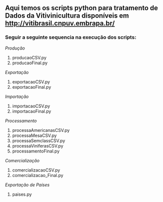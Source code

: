 ## Aqui temos os scripts python para tratamento de Dados da Vitivinicultura disponíveis em http://vitibrasil.cnpuv.embrapa.br/

### Seguir a seguinte sequencia na execução dos scripts:

*Produção*
1. producaoCSV.py
2. producaoFinal.py

*Exportação*
1. exportacaoCSV.py
2. exportacaoFinal.py

*Importação*
1. importacaoCSV.py
2. importacaoFinal.py

*Processamento*
1. processaAmericanasCSV.py
2. processaMesaCSV.py
3. processaSemclassCSV.py
4. processaViniferasCSV.py
5. processamentoFinal.py

*Comercialização*
1. comercializacaoCSV.py
2. comercializacao_Final.py

*Exportação de Países*
1. paises.py


